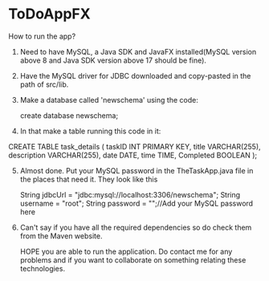 # ToDoAppFX
How to run the app? 

1) Need to have MySQL, a Java SDK and JavaFX installed(MySQL version above 8 and Java SDK version above 17 should be fine).
  
2) Have the MySQL driver for JDBC downloaded and copy-pasted in the path of src/lib.

3) Make a database called 'newschema' using the code:

   create database newschema;
   
4) In that make a table running this code in it:

CREATE TABLE task_details (
    taskID INT PRIMARY KEY,
    title VARCHAR(255),
    description VARCHAR(255),
    date DATE,
    time TIME,
    Completed BOOLEAN
);

5) Almost done. Put your MySQL password in the TheTaskApp.java file in the places that need it. They look like this

   String jdbcUrl = "jdbc:mysql://localhost:3306/newschema";
        String username = "root";
        String password = "";//Add your MySQL password here

6) Can't say if you have all the required dependencies so do check them from the Maven website.



   HOPE you are able to run the application. Do contact me for any problems and if you want to collaborate on something relating these technologies.
    
